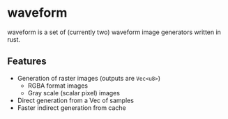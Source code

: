 # waveform

waveform is a set of (currently two) waveform image generators written in rust.

## Features

* Generation of raster images (outputs are `Vec<u8>`)
  * RGBA format images
  * Gray scale (scalar pixel) images
* Direct generation from a Vec of samples
* Faster indirect generation from cache
